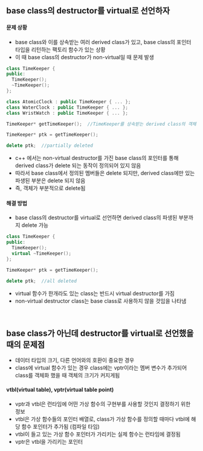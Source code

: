 ## base class의 destructor를 virtual로 선언하자
#### 문제 상황
- base class와 이를 상속받는 여러 derived class가 있고, base class의 포인터 타입을 리턴하는 팩토리 함수가 있는 상황
- 이 때 base class의 destructor가 non-virtual일 때 문제 발생
```c++
class TimeKeeper {
public:
  TimeKeeper();
  ~TimeKeeper();
};

class AtomicClock : public TimeKeeper { ... };
class WaterClock : public TimeKeeper { ... };
class WristWatch : public TimeKeeper { ... };
```
```c++
TimeKeeper* getTimeKeeper();  //TimeKeeper를 상속받는 derived class의 객체 반환
```
```c++
TimeKeeper* ptk = getTimeKeeper();

delete ptk;  //partially deleted 
```
- c++ 에서는 non-virtual destructor를 가진 base class의 포인터를 통해 derived class가 delete 되는 동작이 정의되어 있지 않음
- 따라서 base class에서 정의된 멤버들은 delete 되지만, derived class에만 있는 파생된 부분은 delete 되지 않음
- 즉, 객체가 부분적으로 delete됨


#### 해결 방법
- base class의 destructor를 virtual로 선언하면 derived class의 파생된 부분까지 delete 가능
```c++
class TimeKeeper {
public:
  TimeKeeper();
  virtual ~TimeKeeper();
};
```
```c++
TimeKeeper* ptk = getTimeKeeper();

delete ptk;  //all deleted 
```

- virtual 함수가 한개라도 있는 class는 반드시 virtual destructor를 가짐
- non-virtual destructor class는 base class로 사용하지 않을 것임을 나타냄
</br>

## base class가 아닌데 destructor를 virtual로 선언했을 때의 문제점
- 데이터 타입의 크기, 다른 언어와의 호환이 중요한 경우
- class에 virtual 함수가 있는 경우 class에는 vptr이라는 멤버 변수가 추가되어 class를 객체화 했을 때 객체의 크기가 커지게됨

####  vtbl(virtual table), vptr(virtual table point)
- vptr과 vtbl은 런타임에 어떤 가상 함수의 구현부를 사용할 것인지 결정하기 위한 정보
- vtbl은 가상 함수들의 포인터 배열로, class가 가상 함수를 정의할 때마다 vtbl에 해당 함수 포인터가 추가됨 (컴파일 타임)
- vtbl이 들고 있는 가상 함수 포인터가 가리키는 실제 함수는 런타임에 결정됨
- vptr은 vtbl을 가리키는 포인터
